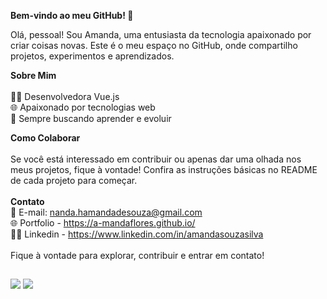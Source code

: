 
**Bem-vindo ao meu GitHub! 👋**<br/>

Olá, pessoal! Sou Amanda, uma entusiasta da tecnologia apaixonado por criar coisas novas. 
Este é o meu espaço no GitHub, onde compartilho projetos, experimentos e aprendizados.

**Sobre Mim**
<br/><br/>
👨‍💻 Desenvolvedora Vue.js<br/>
🌐 Apaixonado por tecnologias web<br/>
🚀 Sempre buscando aprender e evoluir<br/>

**Como Colaborar**<br/><br/>
Se você está interessado em contribuir ou apenas dar uma olhada nos meus projetos, fique à vontade! Confira as instruções básicas no README de cada projeto para começar.
<br/><br/>
**Contato**<br/>
📧 E-mail: nanda.hamandadesouza@gmail.com<br/>
🌐 Portfolio - https://a-mandaflores.github.io/<br/>
👨‍💻 Linkedin - https://www.linkedin.com/in/amandasouzasilva<br/>
<br/>
Fique à vontade para explorar, contribuir e entrar em contato! 
  
  ##
  
  <div> 
  <a href = "mailto:manda.hamandadesouza@gmail.com"><img src="https://img.shields.io/badge/-Gmail-%23333?style=for-the-badge&logo=gmail&logoColor=white" target="_blank"></a>
  <a href="https://www.linkedin.com/in/amandasouzasilva" target="_blank"><img src="https://img.shields.io/badge/-LinkedIn-%230077B5?style=for-the-badge&logo=linkedin&logoColor=white" target="_blank"></a> 
 
</div>
